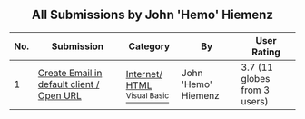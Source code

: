 ﻿<div align="center">

## All Submissions by John 'Hemo' Hiemenz

</div>

No.  | Submission | Category | By   | User Rating
---- | ---------- | -------- | ---- | -----------
1 | [Create Email in default client / Open URL<br />](https://github.com/Planet-Source-Code/john-hemo-hiemenz-create-email-in-default-client-open-url__1-5685) | [Internet/ HTML<br /><sup>Visual Basic</sup>](../ByCategory/internet-html__1-34.md) | John 'Hemo' Hiemenz | 3.7 (11 globes from 3 users)
